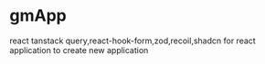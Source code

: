 # gmApp
react tanstack query,react-hook-form,zod,recoil,shadcn for react application to create new application

